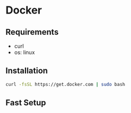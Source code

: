 # Docker

## Requirements
 - curl
 - os: linux

## Installation
```bash
curl -fsSL https://get.docker.com | sudo bash
```
## Fast Setup
